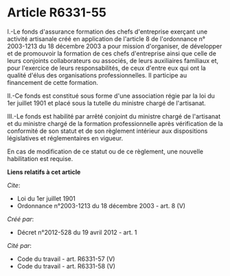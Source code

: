 # Article R6331-55

I.-Le fonds d'assurance formation des chefs d'entreprise exerçant une activité artisanale créé en application de l'article 8
de l'ordonnance n° 2003-1213 du 18 décembre 2003 a pour mission d'organiser, de développer et de promouvoir la formation de
ces chefs d'entreprise ainsi que celle de leurs conjoints collaborateurs ou associés, de leurs auxiliaires familiaux et, pour
l'exercice de leurs responsabilités, de ceux d'entre eux qui ont la qualité d'élus des organisations professionnelles. Il
participe au financement de cette formation. 

II.-Ce fonds est constitué sous forme d'une association régie par la loi du 1er juillet 1901 et placé sous la tutelle du
ministre chargé de l'artisanat. 

III.-Le fonds est habilité par arrêté conjoint du ministre chargé de l'artisanat et du ministre chargé de la formation
professionnelle après vérification de la conformité de son statut et de son règlement intérieur aux dispositions législatives
et réglementaires en vigueur. 

En cas de modification de ce statut ou de ce règlement, une nouvelle habilitation est requise.

**Liens relatifs à cet article**

_Cite_:

  - Loi du 1er juillet 1901
  - Ordonnance n°2003-1213 du 18 décembre 2003 - art. 8 (V)

_Créé par_:

  - Décret n°2012-528 du 19 avril 2012 - art. 1

_Cité par_:

  - Code du travail - art. R6331-57 (V)
  - Code du travail - art. R6331-58 (V)
